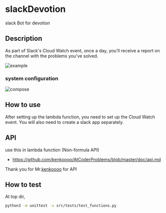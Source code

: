 # slackDevotion

slack Bot for devotion

## Description

As part of Slack's Cloud Watch event, once a day, you'll receive a report on the channel with the problems you've solved.

![example](./img/slackExample.png)

### system configuration

![compose](./img/slackDevotion.png)

## How to use

After setting up the lambda function, you need to set up the Cloud Watch event. You will also need to create a slack app separately.

## API

use this in lambda function (Non-formula API)

- https://github.com/kenkoooo/AtCoderProblems/blob/master/doc/api.md

Thank you for Mr.[kenkoooo](https://github.com/kenkoooo) for API

## How to test

At top dir,

```test.sh
python3 -m unittest -v src/tests/test_functions.py  
```
